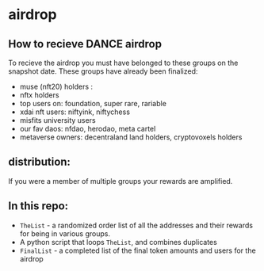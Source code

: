 # airdrop

## How to recieve DANCE airdrop
To recieve the airdrop you must have belonged to these groups on the snapshot date. These groups have already been finalized:

- muse (nft20) holders : 
- nftx holders
- top users on: foundation, super rare, rariable
- xdai nft users: niftyink, niftychess
- misfits university users
- our fav daos: nfdao, herodao, meta cartel
- metaverse owners: decentraland land holders, cryptovoxels holders

## distribution: 
If you were a member of multiple groups your rewards are amplified. 

## In this repo:
- `TheList` - a randomized order list of all the addresses and their rewards for being in various groups.
- A python script that loops `TheList`, and combines duplicates
- `FinalList` - a completed list of the final token amounts and users for the airdrop
